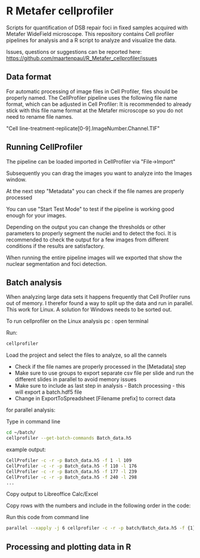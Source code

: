 # R Metafer cellprofiler
Scripts for quantification of DSB repair foci in fixed samples acquired with Metafer WideField microscope.
This repository contains Cell profiler pipelines for analysis and a R script to analyze and visualize the data.

Issues, questions or suggestions can be reported here: https://github.com/maartenpaul/R_Metafer_cellprofiler/issues

## Data format
For automatic processing of image files in Cell Profiler, files should be properly named.
The CellProfiler pipeline uses the following file name format, which can be adjusted in Cell Profiler:
It is recommended to already stick with this file name format at the Metafer microscope so you do not need to rename file names.

"Cell line-treatment-replicate[0-9].ImageNumber.Channel.TIF"

## Running CellProfiler
The pipeline can be loaded imported in CellProfiler via "File->Import"

Subsequently you can drag the images you want to analyze into the Images window.

At the next step "Metadata" you can check if the file names are properly processed

You can use "Start Test Mode" to test if the pipeline is working good enough for your images.

Depending on the output you can change the thresholds or other parameters to properly segment the nuclei and to detect the foci. It is recommended to check the output for a few images from different conditions if the results are satisfactory.

When running the entire pipeline images will we exported that show the nuclear segmentation and foci detection.


## Batch analysis
When analyzing large data sets it happens frequently that Cell Profiler runs out of memory. I therefor found a way to split up the data and run in parallel. This work for Linux. A solution for Windows needs to be sorted out.

To run cellprofiler on the Linux analysis pc : open terminal

Run:

```bash
cellprofiler
```

Load the project and select the files to analyze, so all the cannels

- Check if the file names are properly processed in the [Metadata] step
- Make sure to use groups to export separate csv file per slide and run the different slides in parallel to avoid memory issues
- Make sure to include as last step in analysis - Batch processing - this will export a batch.hdf5 file
- Change in ExportToSpreadsheet [Filename prefix] to correct data

for parallel analysis:

Type in command line

```bash
cd ~/batch/
cellprofiler --get-batch-commands Batch_data.h5
```

example output:

```bash
CellProfiler -c -r -p Batch_data.h5 -f 1 -l 109
CellProfiler -c -r -p Batch_data.h5 -f 110 -l 176
CellProfiler -c -r -p Batch_data.h5 -f 177 -l 239
CellProfiler -c -r -p Batch_data.h5 -f 240 -l 298
...
```

Copy output to Libreoffice Calc/Excel

Copy rows with the numbers and include in the following order in the code:

Run this code from command line

```bash
parallel --xapply -j 6 cellprofiler -c -r -p batch/Batch_data.h5 -f {1} -l {2} ::: 1 110 177 240 ::: 109 176 239 298
```

## Processing and plotting data in R
